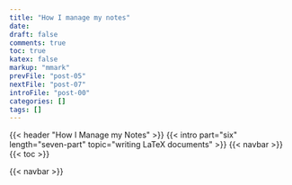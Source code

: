 ```yaml
---
title: "How I manage my notes"
date:
draft: false
comments: true
toc: true
katex: false
markup: "mmark"
prevFile: "post-05"
nextFile: "post-07"
introFile: "post-00"
categories: []
tags: []
---
```


{{< header "How I Manage my Notes" >}}
{{< intro part="six" length="seven-part" topic="writing LaTeX documents" >}}
{{< navbar >}}
{{< toc >}}

{{< navbar >}}
